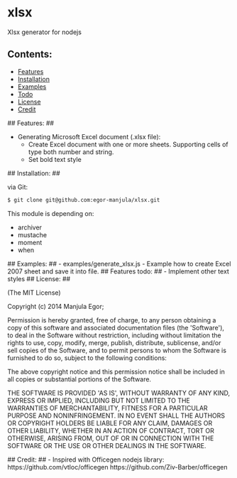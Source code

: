xlsx
====

Xlsx generator for nodejs

## Contents: ##

- [Features](#Features)
- [Installation](#Installation)
- [Examples](#Examples)
- [Todo](#ToDo)
- [License](#Licence)
- [Credit](#Credit)

<a name="Features"/>
## Features: ##

- Generating Microsoft Excel document (.xlsx file):
  - Create Excel document with one or more sheets. Supporting cells of type both number and string.
  - Set bold text style

<a name="Installation"/>
## Installation: ##

via Git:

```bash
$ git clone git@github.com:egor-manjula/xlsx.git
```

This module is depending on:

- archiver
- mustache
- moment
- when

<a name="Examples"/>
## Examples: ##
- examples/generate_xlsx.js - Example how to create Excel 2007 sheet and save it into file.

<a name="ToDo"/>
## Features todo: ##
- Implement other text styles

<a name="Licence"/>
## License: ##

(The MIT License)

Copyright (c) 2014 Manjula Egor;

Permission is hereby granted, free of charge, to any person obtaining
a copy of this software and associated documentation files (the
'Software'), to deal in the Software without restriction, including
without limitation the rights to use, copy, modify, merge, publish,
distribute, sublicense, and/or sell copies of the Software, and to
permit persons to whom the Software is furnished to do so, subject to
the following conditions:

The above copyright notice and this permission notice shall be
included in all copies or substantial portions of the Software.

THE SOFTWARE IS PROVIDED 'AS IS', WITHOUT WARRANTY OF ANY KIND,
EXPRESS OR IMPLIED, INCLUDING BUT NOT LIMITED TO THE WARRANTIES OF
MERCHANTABILITY, FITNESS FOR A PARTICULAR PURPOSE AND NONINFRINGEMENT.
IN NO EVENT SHALL THE AUTHORS OR COPYRIGHT HOLDERS BE LIABLE FOR ANY
CLAIM, DAMAGES OR OTHER LIABILITY, WHETHER IN AN ACTION OF CONTRACT,
TORT OR OTHERWISE, ARISING FROM, OUT OF OR IN CONNECTION WITH THE
SOFTWARE OR THE USE OR OTHER DEALINGS IN THE SOFTWARE.

<a name="Credit"/>
## Credit: ##
- Inspired with Officegen nodejs library:
 https://github.com/vtloc/officegen
 https://github.com/Ziv-Barber/officegen